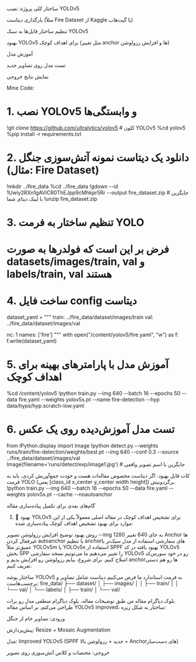  ساختار کلی پروژه:
نصب YOLOv5

بارگذاری دیتاست (مثلاً Fire Dataset از Kaggle یا گیت‌هاب)

تنظیم ساختار فایل‌ها به سبک YOLOv5

بهبود YOLOv5 برای اهداف کوچک (مثل تغییر anchor ها و افزایش رزولوشن)

آموزش مدل

تست مدل روی تصاویر جدید

نمایش نتایج خروجی

Mine Code:
# 1. نصب YOLOv5 و وابستگی‌ها
!git clone https://github.com/ultralytics/yolov5  # کلون YOLOv5
%cd yolov5
%pip install -r requirements.txt

# 2. دانلود یک دیتاست نمونه آتش‌سوزی جنگل (مثال: Fire Dataset)
!mkdir ../fire_data
%cd ../fire_data
!gdown --id 1Uwiy2RXn1gAViCR0ThEJpp9cMhkpr5Rr --output fire_dataset.zip  # جایگزین با لینک دیتای شما
!unzip fire_dataset.zip

# 3. تنظیم ساختار به فرمت YOLO
# فرض بر این است که فولدرها به صورت datasets/images/train, val و labels/train, val هستند

# 4. ساخت فایل config دیتاست
dataset_yaml = """
train: ../fire_data/dataset/images/train
val: ../fire_data/dataset/images/val

nc: 1
names: ['fire']
"""
with open("/content/yolov5/fire.yaml", "w") as f:
    f.write(dataset_yaml)

# 5. آموزش مدل با پارامترهای بهینه برای اهداف کوچک
%cd /content/yolov5
!python train.py --img 640 --batch 16 --epochs 50 --data fire.yaml --weights yolov5s.pt --name fire-detection --hyp data/hyps/hyp.scratch-low.yaml

# 6. تست مدل آموزش‌دیده روی یک عکس
from IPython.display import Image
!python detect.py --weights runs/train/fire-detection/weights/best.pt --img 640 --conf 0.3 --source ../fire_data/dataset/images/val
Image(filename='runs/detect/exp/image1.jpg')  # جایگزین با اسم تصویر واقعی

کات قابل بهبود:
اگر دیتاست مخصوص مقاله‌ات هست و خودت جمع‌آوریش کردی، باید به فرمت YOLO (یعنی [class_id x_center y_center width height]) برگردونیش.
!python train.py --img 640 --batch 16 --epochs 50 --data fire.yaml --weights yolov5s.pt --cache --noautoanchor

گام‌های بعدی برای تکمیل پیاده‌سازی مقاله
1. 🎯 بهبود YOLOv5 برای تشخیص اهداف کوچک
در مقاله اصلی معمولاً یکی از این موارد برای بهبود تشخیص اهداف کوچک پیاده‌سازی شده:

روش بهبود	توضیح
افزایش رزولوشن تصویر	--img 1280 به جای 640
تغییر Anchor ها	غیرفعال کردن autoanchor یا تنظیم anchorهای سفارشی
استفاده از مدل سبک‌تر یا عمیق‌تر	مثلاً YOLOv5m یا YOLOv5x
استفاده از SPPF بهبود یافته	در کد YOLOv5 بخش SPP را تغییر می‌دهیم
ما می‌تونیم نسخه سفارشی YOLOv5 رو در خود سورس‌کد اصلاح کنیم. برای شروع، بیایم رزولوشن رو افزایش بدیم و anchorها رو هم دستی تعریف کنیم.

 ساختار پوشه YOLOv5 به فرمت استاندارد
ما فرض می‌کنیم دیتاست شامل تصاویر و برچسب‌هاست:
 fire_data/
├── dataset/
│   ├── images/
│   │   ├── train/
│   │   └── val/
│   └── labels/
│       ├── train/
│       └── val/

بلوک دیاگرام مقاله
من طبق توضیحات مقاله، بلوک دیاگرام منطقی مدل رو برات طراحی می‌کنم. بر اساس مقاله YOLOv5 improved، ساختار به شکل زیره:

ورودی: تصاویر خام از جنگل

پیش‌پردازش: Resize + Mosaic Augmentation

مدل: Improved YOLOv5 (SPPF جدید + رزولوشن بالا + Anchorهای دست‌ساز)

خروجی: مختصات و کلاس آتش‌سوزی روی تصویر
